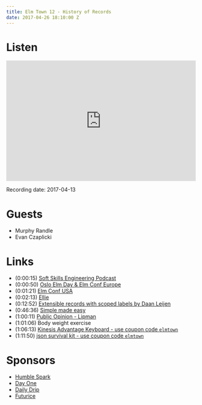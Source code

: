 ```yaml
---
title: Elm Town 12 - History of Records
date: 2017-04-26 18:10:00 Z
---
```


# Listen
<iframe src="https://cast.rocks/player/6039/Episode-12--History-of-Records.mp3?episodeTitle=History%20in%20Elm%20Town%2C%20Records!%20-%20Episode%2012&podcastTitle=Elm%20Town&episodeDate=April%2026th%2C%202017&imageURL=https%3A%2F%2Fcast.rocks%2Fhosting%2F6039%2Ffeeds%2F8YSE5.jpg&itunesLink=https%3A%2F%2Fitunes.apple.com%2Fus%2Fpodcast%2Felm-town%2Fid1158047037%3Fmt%3D2" style="border: none; min-height: 265px; max-height: 320px; max-width: 558px; min-width: 270px; width: 100%; height: 100%;" scrollbars="no"></iframe>

Recording date: 2017-04-13


# Guests
- Murphy Randle
- Evan Czaplicki

# Links
- (0:00:15) [Soft Skills Engineering Podcast](http://softskills.audio/)
- (0:00:50) [Oslo Elm Day & Elm Conf Europe](https://osloelmday.no/)
- (0:01:21) [Elm Conf USA](https://www.elm-conf.us/)
- (0:02:13) [Ellie](https://ellie-app.com/new)
- (0:12:52) [Extensible records with scoped labels by Daan Leijen](https://www.microsoft.com/en-us/research/publication/extensible-records-with-scoped-labels/)
- (0:46:36) [Simple made easy](https://www.infoq.com/presentations/Simple-Made-Easy)
- (1:00:11) [Public Opinion - Lipman](http://www.goodreads.com/book/show/920442.Public_Opinion)
- (1:01:06) Body weight exercise
- (1:06:13) [Kinesis Advantage Keyboard - use coupon code `elmtown`](https://www.kinesis-ergo.com/shop/advantage2/)
- (1:11:50) [json survival kit - use coupon code `elmtown`](https://www.brianthicks.com/post/2017/01/06/announcing-the-json-survival-kit/)


# Sponsors

- [Humble Spark](https://www.humblespark.com/)
- [Day One](https://dayoneapp.com)
- [Daily Drip](https://www.dailydrip.com/)
- [Futurice](http://futurice.com/)
